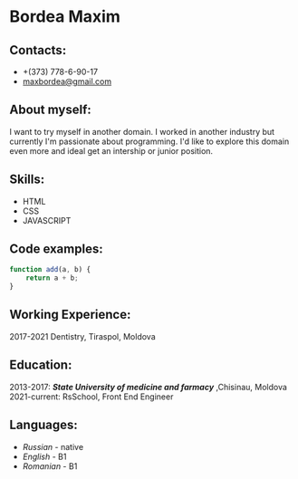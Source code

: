 # **Bordea Maxim** 

## **Contacts:**
 * +(373) 778-6-90-17
 * maxbordea@gmail.com

## **About myself:** 
I want to try myself in another domain.
I worked in another industry but currently I'm passionate about programming. I'd like to explore this domain even more and ideal get an intership or junior position.  

## **Skills:** 
+ HTML
+ CSS 
+ JAVASCRIPT

## **Code examples:**
```javascript
function add(a, b) {
    return a + b;
}
```
## **Working Experience:**
2017-2021 Dentistry, Tiraspol, Moldova

## **Education:**
2013-2017: _**State University of medicine and farmacy**_ ,Chisinau, Moldova  
2021-current: RsSchool, Front End Engineer 


## **Languages:**
* *Russian* - native 
* *English* - B1
* *Romanian* - B1


